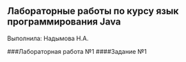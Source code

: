 ## Лабораторные работы по курсу язык программирования Java
Выполнила: Надымова Н.А.


###Лабораторная работа №1
####Задание №1
